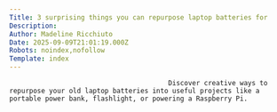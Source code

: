 ```yaml
---
Title: 3 surprising things you can repurpose laptop batteries for
Description: 
Author: Madeline Ricchiuto
Date: 2025-09-09T21:01:19.000Z
Robots: noindex,nofollow
Template: index
---
```


                                            Discover creative ways to repurpose your old laptop batteries into useful projects like a portable power bank, flashlight, or powering a Raspberry Pi.
                                        